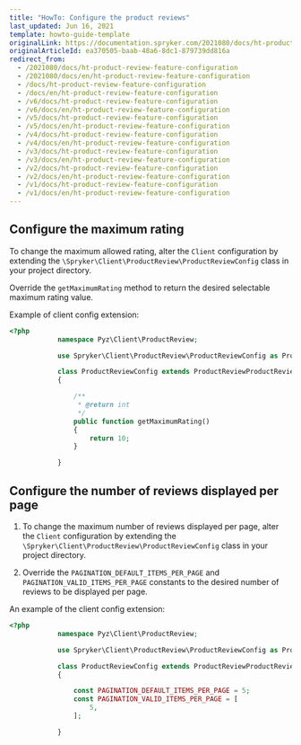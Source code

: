 ```yaml
---
title: "HowTo: Configure the product reviews"
last_updated: Jun 16, 2021
template: howto-guide-template
originalLink: https://documentation.spryker.com/2021080/docs/ht-product-review-feature-configuration
originalArticleId: ea370505-baab-48a6-8dc1-879739dd816a
redirect_from:
  - /2021080/docs/ht-product-review-feature-configuration
  - /2021080/docs/en/ht-product-review-feature-configuration
  - /docs/ht-product-review-feature-configuration
  - /docs/en/ht-product-review-feature-configuration
  - /v6/docs/ht-product-review-feature-configuration
  - /v6/docs/en/ht-product-review-feature-configuration
  - /v5/docs/ht-product-review-feature-configuration
  - /v5/docs/en/ht-product-review-feature-configuration
  - /v4/docs/ht-product-review-feature-configuration
  - /v4/docs/en/ht-product-review-feature-configuration
  - /v3/docs/ht-product-review-feature-configuration
  - /v3/docs/en/ht-product-review-feature-configuration
  - /v2/docs/ht-product-review-feature-configuration
  - /v2/docs/en/ht-product-review-feature-configuration
  - /v1/docs/ht-product-review-feature-configuration
  - /v1/docs/en/ht-product-review-feature-configuration
---
```


## Configure the maximum rating

To change the maximum allowed rating, alter the `Client` configuration by extending the `\Spryker\Client\ProductReview\ProductReviewConfig` class in your project directory.

Override the `getMaximumRating` method to return the desired selectable maximum rating value.

Example of client config extension:

```php
<?php
            namespace Pyz\Client\ProductReview;

            use Spryker\Client\ProductReview\ProductReviewConfig as ProductReviewProductReviewConfig;

            class ProductReviewConfig extends ProductReviewProductReviewConfig
            {

                /**
                 * @return int
                 */
                public function getMaximumRating()
                {
                    return 10;
                }

            }
```

## Configure the number of reviews displayed per page

1. To change the maximum number of reviews displayed per page, alter the `Client` configuration by extending the `\Spryker\Client\ProductReview\ProductReviewConfig` class in your project directory.

2. Override the `PAGINATION_DEFAULT_ITEMS_PER_PAGE` and `PAGINATION_VALID_ITEMS_PER_PAGE` constants to the desired number of reviews to be displayed per page.

An example of the client config extension:

```php
<?php
            namespace Pyz\Client\ProductReview;

            use Spryker\Client\ProductReview\ProductReviewConfig as ProductReviewProductReviewConfig;

            class ProductReviewConfig extends ProductReviewProductReviewConfig
            {

                const PAGINATION_DEFAULT_ITEMS_PER_PAGE = 5;
                const PAGINATION_VALID_ITEMS_PER_PAGE = [
                    5,
                ];

            }
```
